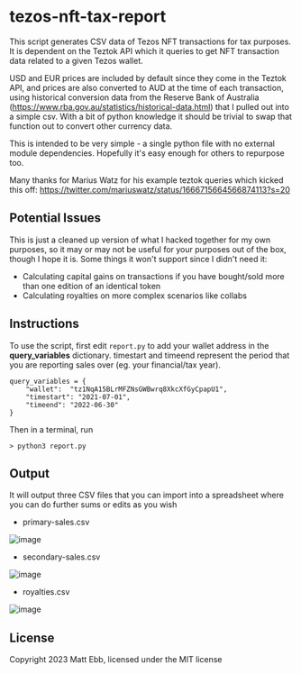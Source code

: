 # tezos-nft-tax-report
This script generates CSV data of Tezos NFT transactions for tax purposes. It is dependent on the Teztok API which it queries to get NFT transaction data related to a given Tezos wallet.

USD and EUR prices are included by default since they come in the Teztok API, and prices are also converted to AUD at the time of each transaction, using historical conversion data from the Reserve Bank of Australia (https://www.rba.gov.au/statistics/historical-data.html) that I pulled out into a simple csv. With a bit of python knowledge it should be trivial to swap that function out to convert other currency data. 

This is intended to be very simple - a single python file with no external module dependencies. Hopefully it's easy enough for others to repurpose too.

Many thanks for Marius Watz for his example teztok queries which kicked this off:
https://twitter.com/mariuswatz/status/1666715664566874113?s=20

## Potential Issues
This is just a cleaned up version of what I hacked together for my own purposes, so it may or may not be useful for your purposes out of the box, though I hope it is. Some things it won't support since I didn't need it:
- Calculating capital gains on transactions if you have bought/sold more than one edition of an identical token
- Calculating royalties on more complex scenarios like collabs

## Instructions
To use the script, first edit `report.py` to add your wallet address in the **query_variables** dictionary. timestart and timeend represent the period that you are reporting sales over (eg. your financial/tax year). 
```
query_variables = {
	"wallet":  "tz1NqA15BLrMFZNsGWBwrq8XkcXfGyCpapU1",
	"timestart": "2021-07-01",
	"timeend": "2022-06-30"
}
```

Then in a terminal, run
```
> python3 report.py
```

## Output
It will output three CSV files that you can import into a spreadsheet where you can do further sums or edits as you wish

- primary-sales.csv

![image](https://github.com/mattebb/tezos-nft-tax-report/assets/1897197/3bf7f087-d955-4018-9e39-7022722bbc4d)
 
- secondary-sales.csv

![image](https://github.com/mattebb/tezos-nft-tax-report/assets/1897197/754ace3d-ed5f-4535-b678-d97899977396)

- royalties.csv

![image](https://github.com/mattebb/tezos-nft-tax-report/assets/1897197/ba967153-d34c-469f-8597-3532c7b9a66d)

## License
Copyright 2023 Matt Ebb, licensed under the MIT license

